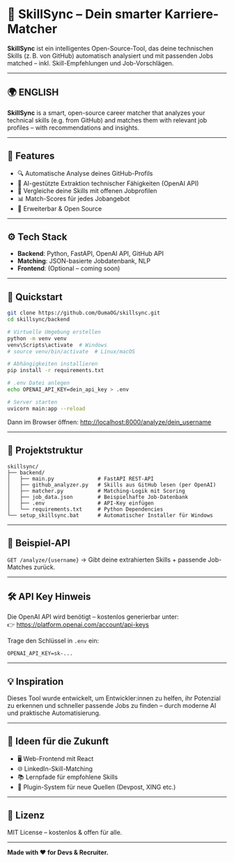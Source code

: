 
# 🚀 SkillSync – Dein smarter Karriere-Matcher

**SkillSync** ist ein intelligentes Open-Source-Tool, das deine technischen Skills (z. B. von GitHub) automatisch analysiert und mit passenden Jobs matched – inkl. Skill-Empfehlungen und Job-Vorschlägen.

---

## 🌍 ENGLISH

**SkillSync** is a smart, open-source career matcher that analyzes your technical skills (e.g. from GitHub) and matches them with relevant job profiles – with recommendations and insights.

---

## 🎯 Features

- 🔍 Automatische Analyse deines GitHub-Profils
- 🧠 AI-gestützte Extraktion technischer Fähigkeiten (OpenAI API)
- 📄 Vergleiche deine Skills mit offenen Jobprofilen
- 📊 Match-Scores für jedes Jobangebot
- 🧩 Erweiterbar & Open Source

---

## ⚙️ Tech Stack

- **Backend**: Python, FastAPI, OpenAI API, GitHub API
- **Matching**: JSON-basierte Jobdatenbank, NLP
- **Frontend**: (Optional – coming soon)

---

## 🚀 Quickstart

```bash
git clone https://github.com/OumaOG/skillsync.git
cd skillsync/backend

# Virtuelle Umgebung erstellen
python -m venv venv
venv\Scripts\activate  # Windows
# source venv/bin/activate  # Linux/macOS

# Abhängigkeiten installieren
pip install -r requirements.txt

# .env Datei anlegen
echo OPENAI_API_KEY=dein_api_key > .env

# Server starten
uvicorn main:app --reload
```

Dann im Browser öffnen: [http://localhost:8000/analyze/dein_username](http://localhost:8000/analyze/dein_username)

---

## 📁 Projektstruktur

```
skillsync/
├── backend/
│   ├── main.py              # FastAPI REST-API
│   ├── github_analyzer.py   # Skills aus GitHub lesen (per OpenAI)
│   ├── matcher.py           # Matching-Logik mit Scoring
│   ├── job_data.json        # Beispielhafte Job-Datenbank
│   ├── .env                 # API-Key einfügen
│   └── requirements.txt     # Python Dependencies
└── setup_skillsync.bat      # Automatischer Installer für Windows
```

---

## 🤖 Beispiel-API

`GET /analyze/{username}` → Gibt deine extrahierten Skills + passende Job-Matches zurück.

---

## 🛠 API Key Hinweis

Die OpenAI API wird benötigt – kostenlos generierbar unter:  
👉 https://platform.openai.com/account/api-keys

Trage den Schlüssel in `.env` ein:

```env
OPENAI_API_KEY=sk-...
```

---

## 💡 Inspiration

Dieses Tool wurde entwickelt, um Entwickler:innen zu helfen, ihr Potenzial zu erkennen und schneller passende Jobs zu finden – durch moderne AI und praktische Automatisierung.

---

## 🧠 Ideen für die Zukunft

- 🖥 Web-Frontend mit React
- 🌐 LinkedIn-Skill-Matching
- 📚 Lernpfade für empfohlene Skills
- 🧩 Plugin-System für neue Quellen (Devpost, XING etc.)

---

## 📜 Lizenz

MIT License – kostenlos & offen für alle.

---

**Made with ❤️ for Devs & Recruiter.**
